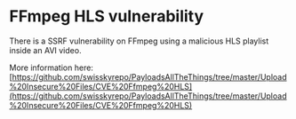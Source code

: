 FFmpeg HLS vulnerability
========================

There is a SSRF vulnerability on FFmpeg using a malicious HLS playlist inside an
AVI video.

More information here: [https://github.com/swisskyrepo/PayloadsAllTheThings/tree/master/Upload%20Insecure%20Files/CVE%20Ffmpeg%20HLS](https://github.com/swisskyrepo/PayloadsAllTheThings/tree/master/Upload%20Insecure%20Files/CVE%20Ffmpeg%20HLS)
